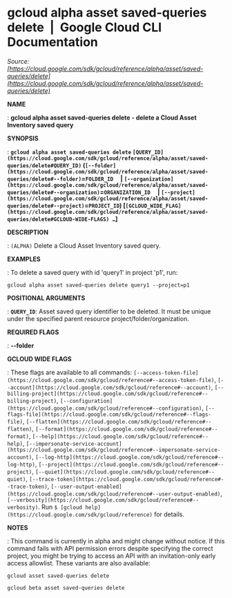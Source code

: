 # gcloud alpha asset saved-queries delete  |  Google Cloud CLI Documentation

*Source: [https://cloud.google.com/sdk/gcloud/reference/alpha/asset/saved-queries/delete](https://cloud.google.com/sdk/gcloud/reference/alpha/asset/saved-queries/delete)*

**NAME**

: **gcloud alpha asset saved-queries delete - delete a Cloud Asset Inventory saved query**

**SYNOPSIS**

: **`gcloud alpha asset saved-queries delete` `[QUERY_ID](https://cloud.google.com/sdk/gcloud/reference/alpha/asset/saved-queries/delete#QUERY_ID)` (`[--folder](https://cloud.google.com/sdk/gcloud/reference/alpha/asset/saved-queries/delete#--folder)`=`FOLDER_ID`     | `[--organization](https://cloud.google.com/sdk/gcloud/reference/alpha/asset/saved-queries/delete#--organization)`=`ORGANIZATION_ID`     | `[--project](https://cloud.google.com/sdk/gcloud/reference/alpha/asset/saved-queries/delete#--project)`=`PROJECT_ID`) [`[GCLOUD_WIDE_FLAG](https://cloud.google.com/sdk/gcloud/reference/alpha/asset/saved-queries/delete#GCLOUD-WIDE-FLAGS) …`]**

**DESCRIPTION**

: `(ALPHA)` Delete a Cloud Asset Inventory saved query.

**EXAMPLES**

: To delete a saved query with id 'query1' in project 'p1', run:

```
gcloud alpha asset saved-queries delete query1 --project=p1
```

**POSITIONAL ARGUMENTS**

: **`QUERY_ID`**:
Asset saved query identifier to be deleted. It must be unique under the
specified parent resource project/folder/organization.

**REQUIRED FLAGS**

: **--folder**

**GCLOUD WIDE FLAGS**

: These flags are available to all commands: `[--access-token-file](https://cloud.google.com/sdk/gcloud/reference#--access-token-file)`,
`[--account](https://cloud.google.com/sdk/gcloud/reference#--account)`, `[--billing-project](https://cloud.google.com/sdk/gcloud/reference#--billing-project)`,
`[--configuration](https://cloud.google.com/sdk/gcloud/reference#--configuration)`,
`[--flags-file](https://cloud.google.com/sdk/gcloud/reference#--flags-file)`,
`[--flatten](https://cloud.google.com/sdk/gcloud/reference#--flatten)`, `[--format](https://cloud.google.com/sdk/gcloud/reference#--format)`, `[--help](https://cloud.google.com/sdk/gcloud/reference#--help)`, `[--impersonate-service-account](https://cloud.google.com/sdk/gcloud/reference#--impersonate-service-account)`,
`[--log-http](https://cloud.google.com/sdk/gcloud/reference#--log-http)`,
`[--project](https://cloud.google.com/sdk/gcloud/reference#--project)`, `[--quiet](https://cloud.google.com/sdk/gcloud/reference#--quiet)`, `[--trace-token](https://cloud.google.com/sdk/gcloud/reference#--trace-token)`, `[--user-output-enabled](https://cloud.google.com/sdk/gcloud/reference#--user-output-enabled)`,
`[--verbosity](https://cloud.google.com/sdk/gcloud/reference#--verbosity)`.
Run `$ [gcloud help](https://cloud.google.com/sdk/gcloud/reference)` for details.

**NOTES**

: This command is currently in alpha and might change without notice. If this
command fails with API permission errors despite specifying the correct project,
you might be trying to access an API with an invitation-only early access
allowlist. These variants are also available:

```
gcloud asset saved-queries delete
```

```
gcloud beta asset saved-queries delete
```